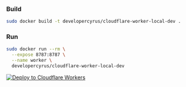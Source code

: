 ### Build
```bash
sudo docker build -t developercyrus/cloudflare-worker-local-dev . 
```
### Run
```bash
sudo docker run --rm \
  --expose 8787:8787 \
  --name worker \
  developercyrus/cloudflare-worker-local-dev
```

[![Deploy to Cloudflare Workers](https://deploy.workers.cloudflare.com/button)](https://deploy.workers.cloudflare.com/?url=https://github.com/developercyrus/docker-cloudflare-worker-local-dev)



